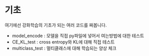 # 기초

여기에선 강화학습의 기초가 되는 여러 코드를 짜봅니다.

- model_encode : 모델을 직접 py파일에 넣어서 여는방법에 대한 테스트
- CE_KL_test : cross entropy와 KL에 대해 직접 테스트
- multiclass_test : 멀티클래스에 대해 학습되는 양상 체크